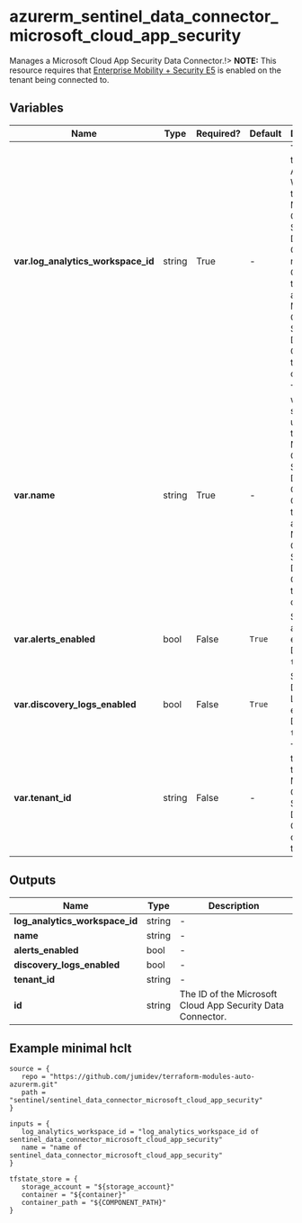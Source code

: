 # azurerm_sentinel_data_connector_microsoft_cloud_app_security

Manages a Microsoft Cloud App Security Data Connector.!> **NOTE:** This resource requires that [Enterprise Mobility + Security E5](https://www.microsoft.com/en-us/microsoft-365/enterprise-mobility-security) is enabled on the tenant being connected to.

## Variables

| Name | Type | Required? |  Default  |  Description |
| ---- | ---- | --------- |  ----------- | ----------- |
| **var.log_analytics_workspace_id** | string | True | -  |  The ID of the Log Analytics Workspace that this Microsoft Cloud App Security Data Connector resides in. Changing this forces a new Microsoft Cloud App Security Data Connector to be created. | 
| **var.name** | string | True | -  |  The name which should be used for this Microsoft Cloud App Security Data Connector. Changing this forces a new Microsoft Cloud App Security Data Connector to be created. | 
| **var.alerts_enabled** | bool | False | `True`  |  Should the alerts be enabled? Defaults to `true`. | 
| **var.discovery_logs_enabled** | bool | False | `True`  |  Should the Discovery Logs be enabled? Defaults to `true`. | 
| **var.tenant_id** | string | False | -  |  The ID of the Tenant that this Microsoft Cloud App Security Data Connector connects to. | 



## Outputs

| Name | Type | Description |
| ---- | ---- | --------- | 
| **log_analytics_workspace_id** | string  | - | 
| **name** | string  | - | 
| **alerts_enabled** | bool  | - | 
| **discovery_logs_enabled** | bool  | - | 
| **tenant_id** | string  | - | 
| **id** | string  | The ID of the Microsoft Cloud App Security Data Connector. | 

## Example minimal hclt

```hcl
source = {
   repo = "https://github.com/jumidev/terraform-modules-auto-azurerm.git" 
   path = "sentinel/sentinel_data_connector_microsoft_cloud_app_security" 
}

inputs = {
   log_analytics_workspace_id = "log_analytics_workspace_id of sentinel_data_connector_microsoft_cloud_app_security" 
   name = "name of sentinel_data_connector_microsoft_cloud_app_security" 
}

tfstate_store = {
   storage_account = "${storage_account}" 
   container = "${container}" 
   container_path = "${COMPONENT_PATH}" 
}


```